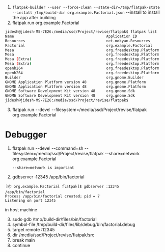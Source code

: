 1. `flatpak-builder --user --force-clean --state-dir=/tmp/flatpak-state --install /tmp/build-dir org.example.Factorial.json`
    --install to install the app after building
2. flatpak run org.example.Factorial

```sh
jidesh@jidesh-MS-7E26:/media/ssd/Project/revise/flatpak$ flatpak list
Name                                          Application ID                          Version     Branch         Origin              Installation
Resources                                     net.nokyan.Resources                    1.8.0       stable         flathub             system
Factorial                                     org.example.Factorial                               master         factorial-origin    user
Mesa                                          org.freedesktop.Platform.GL.default     25.1.7      24.08          flathub             system
Mesa                                          org.freedesktop.Platform.GL.default     25.1.7      24.08          flathub             user
Mesa (Extra)                                  org.freedesktop.Platform.GL.default     25.1.7      24.08extra     flathub             system
Mesa (Extra)                                  org.freedesktop.Platform.GL.default     25.1.7      24.08extra     flathub             user
openh264                                      org.freedesktop.Platform.openh264       2.5.1       2.5.1          flathub             system
openh264                                      org.freedesktop.Platform.openh264       2.5.1       2.5.1          flathub             user
Builder                                       org.gnome.Builder                       48.2        stable         flathub             system
GNOME Application Platform version 48         org.gnome.Platform                                  48             flathub             system
GNOME Application Platform version 48         org.gnome.Platform                                  48             flathub             user
GNOME Software Development Kit version 48     org.gnome.Sdk                                       48             flathub             system
GNOME Software Development Kit version 48     org.gnome.Sdk                                       48             flathub             user
jidesh@jidesh-MS-7E26:/media/ssd/Project/revise/flatpak$ 
```

3. flatpak run --devel --filesystem=/media/ssd/Project/revise/flatpak org.example.Factorial

# Debugger

1. flatpak run --devel --command=sh --filesystem=/media/ssd/Project/revise/flatpak --share=network org.example.Factorial
    ```
    --share=network is important
    ```
2. gdbserver :12345 /app/bin/factorial
```
[📦 org.example.Factorial flatpak]$ gdbserver :12345 /app/bin/factorial 
Process /app/bin/factorial created; pid = 7
Listening on port 12345
```

in host machine

3. sudo gdb /tmp/build-dir/files/bin/factorial
4. symbol-file /tmp/build-dir/files/lib/debug/bin/factorial.debug
5. target remote :12345
6. dir /media/ssd/Project/revise/flatpak/src
7. break main
8. continue